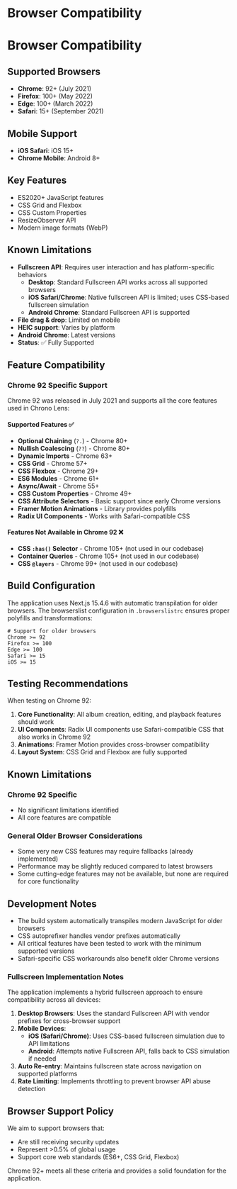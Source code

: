 # Browser Compatibility

# Browser Compatibility

## Supported Browsers

- **Chrome**: 92+ (July 2021)
- **Firefox**: 100+ (May 2022)
- **Edge**: 100+ (March 2022)
- **Safari**: 15+ (September 2021)

## Mobile Support

- **iOS Safari**: iOS 15+
- **Chrome Mobile**: Android 8+

## Key Features

- ES2020+ JavaScript features
- CSS Grid and Flexbox
- CSS Custom Properties
- ResizeObserver API
- Modern image formats (WebP)

## Known Limitations

- **Fullscreen API**: Requires user interaction and has platform-specific behaviors
  - **Desktop**: Standard Fullscreen API works across all supported browsers
  - **iOS Safari/Chrome**: Native fullscreen API is limited; uses CSS-based fullscreen simulation
  - **Android Chrome**: Standard Fullscreen API is supported
- **File drag & drop**: Limited on mobile
- **HEIC support**: Varies by platform
- **Android Chrome**: Latest versions
- **Status**: ✅ Fully Supported

## Feature Compatibility

### Chrome 92 Specific Support

Chrome 92 was released in July 2021 and supports all the core features used in Chrono Lens:

#### Supported Features ✅

- **Optional Chaining** (`?.`) - Chrome 80+
- **Nullish Coalescing** (`??`) - Chrome 80+
- **Dynamic Imports** - Chrome 63+
- **CSS Grid** - Chrome 57+
- **CSS Flexbox** - Chrome 29+
- **ES6 Modules** - Chrome 61+
- **Async/Await** - Chrome 55+
- **CSS Custom Properties** - Chrome 49+
- **CSS Attribute Selectors** - Basic support since early Chrome versions
- **Framer Motion Animations** - Library provides polyfills
- **Radix UI Components** - Works with Safari-compatible CSS

#### Features Not Available in Chrome 92 ❌

- **CSS `:has()` Selector** - Chrome 105+ (not used in our codebase)
- **Container Queries** - Chrome 105+ (not used in our codebase)
- **CSS `@layers`** - Chrome 99+ (not used in our codebase)

## Build Configuration

The application uses Next.js 15.4.6 with automatic transpilation for older browsers. The browserslist configuration in `.browserslistrc` ensures proper polyfills and transformations:

```
# Support for older browsers
Chrome >= 92
Firefox >= 100
Edge >= 100
Safari >= 15
iOS >= 15
```

## Testing Recommendations

When testing on Chrome 92:

1. **Core Functionality**: All album creation, editing, and playback features should work
2. **UI Components**: Radix UI components use Safari-compatible CSS that also works in Chrome 92
3. **Animations**: Framer Motion provides cross-browser compatibility
4. **Layout System**: CSS Grid and Flexbox are fully supported

## Known Limitations

### Chrome 92 Specific

- No significant limitations identified
- All core features are compatible

### General Older Browser Considerations

- Some very new CSS features may require fallbacks (already implemented)
- Performance may be slightly reduced compared to latest browsers
- Some cutting-edge features may not be available, but none are required for core functionality

## Development Notes

- The build system automatically transpiles modern JavaScript for older browsers
- CSS autoprefixer handles vendor prefixes automatically
- All critical features have been tested to work with the minimum supported versions
- Safari-specific CSS workarounds also benefit older Chrome versions

### Fullscreen Implementation Notes

The application implements a hybrid fullscreen approach to ensure compatibility across all devices:

1. **Desktop Browsers**: Uses the standard Fullscreen API with vendor prefixes for cross-browser support
2. **Mobile Devices**:
   - **iOS (Safari/Chrome)**: Uses CSS-based fullscreen simulation due to API limitations
   - **Android**: Attempts native Fullscreen API, falls back to CSS simulation if needed
3. **Auto Re-entry**: Maintains fullscreen state across navigation on supported platforms
4. **Rate Limiting**: Implements throttling to prevent browser API abuse detection

## Browser Support Policy

We aim to support browsers that:

- Are still receiving security updates
- Represent >0.5% of global usage
- Support core web standards (ES6+, CSS Grid, Flexbox)

Chrome 92+ meets all these criteria and provides a solid foundation for the application.
